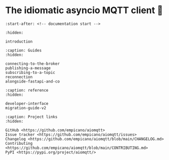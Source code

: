 # The idiomatic asyncio MQTT client 🙌

```{include} ../README.md
:start-after: <!-- documentation start -->
```

```{toctree}
:hidden:

introduction
```

```{toctree}
:caption: Guides
:hidden:

connecting-to-the-broker
publishing-a-message
subscribing-to-a-topic
reconnection
alongside-fastapi-and-co
```

```{toctree}
:caption: reference
:hidden:

developer-interface
migration-guide-v2
```

```{toctree}
:caption: Project links
:hidden:

GitHub <https://github.com/empicano/aiomqtt>
Issue tracker <https://github.com/empicano/aiomqtt/issues>
Changelog <https://github.com/empicano/aiomqtt/blob/main/CHANGELOG.md>
Contributing <https://github.com/empicano/aiomqtt/blob/main/CONTRIBUTING.md>
PyPI <https://pypi.org/project/aiomqtt/>
```
